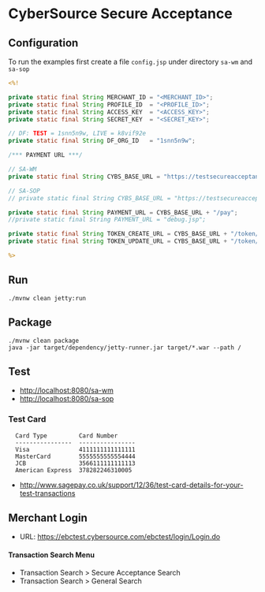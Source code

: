 CyberSource Secure Acceptance
=============================

## Configuration

To run the examples first create a file `config.jsp` under directory `sa-wm` and `sa-sop`

```jsp
<%!

private static final String MERCHANT_ID = "<MERCHANT_ID>";
private static final String PROFILE_ID  = "<PROFILE_ID>";
private static final String ACCESS_KEY  = "<ACCESS_KEY>";
private static final String SECRET_KEY  = "<SECRET_KEY>";

// DF: TEST = 1snn5n9w, LIVE = k8vif92e 
private static final String DF_ORG_ID   = "1snn5n9w";

/*** PAYMENT URL ***/

// SA-WM
private static final String CYBS_BASE_URL = "https://testsecureacceptance.cybersource.com";

// SA-SOP
// private static final String CYBS_BASE_URL = "https://testsecureacceptance.cybersource.com/silent";

private static final String PAYMENT_URL = CYBS_BASE_URL + "/pay";
//private static final String PAYMENT_URL = "debug.jsp";

private static final String TOKEN_CREATE_URL = CYBS_BASE_URL + "/token/create";
private static final String TOKEN_UPDATE_URL = CYBS_BASE_URL + "/token/update";

%>
```

## Run

```term
./mvnw clean jetty:run
```

## Package

```term
./mvnw clean package
java -jar target/dependency/jetty-runner.jar target/*.war --path /
```

## Test
 - [http://localhost:8080/sa-wm](http://localhost:8080/sa-wm/)
 - [http://localhost:8080/sa-sop](http://localhost:8080/sa-sop/)

### Test Card

```
  Card Type         Card Number
  ----------------  ----------------
  Visa              4111111111111111
  MasterCard        5555555555554444
  JCB               3566111111111113
  American Express  378282246310005
```

 - http://www.sagepay.co.uk/support/12/36/test-card-details-for-your-test-transactions

## Merchant Login
- URL: https://ebctest.cybersource.com/ebctest/login/Login.do

#### Transaction Search Menu
- Transaction Search > Secure Acceptance Search
- Transaction Search > General Search

